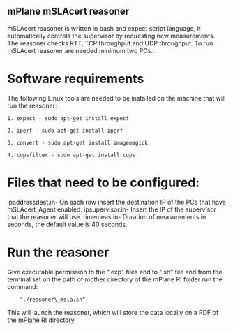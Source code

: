 ## mPlane mSLAcert reasoner

mSLAcert reasoner is written in bash and expect script language, it automatically controls the supervisor 
by requesting new measurements. The reasoner checks RTT, TCP throughput and UDP throughput. To run mSLAcert reasoner are needed minimum two PCs.

# Software requirements

The following Linux tools are needed to be installed on the machine that will run the reasoner:

	1. expect - sudo apt-get install expect

	2. iperf - sudo apt-get install iperf

	3. convert - sudo apt-get install imagemagick

	4. cupsfilter - sudo apt-get install cups
	
# Files that need to be configured:

ipaddressdest.in- On each row insert the destination IP of the PCs that have mSLAcert_Agent enabled.
ipsupervisor.in- Insert the IP of the supervisor that the reasoner will use.
timemeas.in- Duration of measurements in seconds, the default value is 40 seconds.


# Run the reasoner

Give executable permission to the ".exp" files and to ".sh" file and from the terminal set on the path of mother directory of the mPlane RI folder run the command:

		"./reasoner\_msla.sh"

This will launch the reasoner, which will store the data locally on a PDF of the mPlane RI directory.
